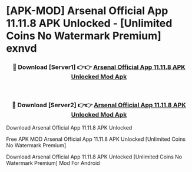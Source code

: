 # [APK-MOD] Arsenal Official App 11.11.8 APK Unlocked - [Unlimited Coins No Watermark Premium] exnvd



<div align="center">
<h3>🔴 Download [Server1] 👉👉 <a href="https://momento.my/?title=Arsenal_Official_App_11.11.8_APK_Unlocked">Arsenal Official App 11.11.8 APK Unlocked Mod Apk</a></h3><br>

<h3>🔴 Download [Server2] 👉👉 <a href="https://momento.my/?title=Arsenal_Official_App_11.11.8_APK_Unlocked">Arsenal Official App 11.11.8 APK Unlocked Mod Apk</a></h3>
</div>



Download Arsenal Official App 11.11.8 APK Unlocked 

Free APK MOD Arsenal Official App 11.11.8 APK Unlocked [Unlimited Coins No Watermark Premium]

Download Arsenal Official App 11.11.8 APK Unlocked [Unlimited Coins No Watermark Premium] Mod For Android
